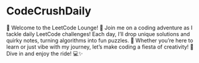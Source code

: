 # CodeCrushDaily
🎉 Welcome to the LeetCode Lounge! 🚀  Join me on a coding adventure as I tackle daily LeetCode challenges! Each day, I’ll drop unique solutions and quirky notes, turning algorithms into fun puzzles. 🧩 Whether you’re here to learn or just vibe with my journey, let’s make coding a fiesta of creativity! 🎊 Dive in and enjoy the ride! 💻✨
